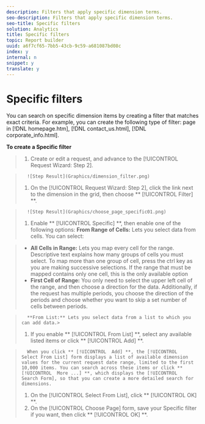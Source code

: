 ```yaml
---
description: Filters that apply specific dimension terms.
seo-description: Filters that apply specific dimension terms.
seo-title: Specific filters
solution: Analytics
title: Specific filters
topic: Report builder
uuid: a6f7cf65-7bb5-43cb-9c59-a681087bd08c
index: y
internal: n
snippet: y
translate: y
---
```


# Specific filters

You can search on specific dimension items by creating a filter that matches exact criteria. For example, you can create the following type of filter: page in [!DNL  homepage.htm], [!DNL  contact_us.html], [!DNL  corporate_info.html]. 

**To create a Specific filter** 

>1. Create or edit a request, and advance to the [!UICONTROL  Request Wizard: Step 2].

>       ![Step Result](Graphics/dimension_filter.png) 
>1. On the [!UICONTROL  Request Wizard: Step 2], click the link next to the dimension in the grid, then choose ** [!UICONTROL  Filter] **.

>       ![Step Result](Graphics/choose_page_specific01.png) 
>1. Enable ** [!UICONTROL  Specific] **, then enable one of the following options:
>       **From Range of Cells:** Lets you select data from cells. You can select: 

>    
>    * **All Cells in Range:** Lets you map every cell for the range. Descriptive text explains how many groups of cells you must select. To map more than one group of cell, press the ctrl key as you are making successive selections. If the range that must be mapped contains only one cell, this is the only available option
>    * **First Cell of Range:** You only need to select the upper left cell of the range, and then choose a direction for the data. Additionally, if the request has multiple periods, you choose the direction of the periods and choose whether you want to skip a set number of cells between periods.

>       **From List:** Lets you select data from a list to which you can add data.>    
>1. If you enable ** [!UICONTROL  From List] **, select any available listed items or click ** [!UICONTROL  Add] **.

>       When you click ** [!UICONTROL  Add] **, the [!UICONTROL  Select From List] form displays a list of available dimension values for the current request date range, limited to the first 10,000 items. You can search across these items or click ** [!UICONTROL  More ...] **, which displays the [!UICONTROL  Search Form], so that you can create a more detailed search for dimensions. 
>1. On the [!UICONTROL  Select From List], click ** [!UICONTROL  OK] **.
>1. On the [!UICONTROL  Choose Page] form, save your Specific filter if you want, then click ** [!UICONTROL  OK] **.
